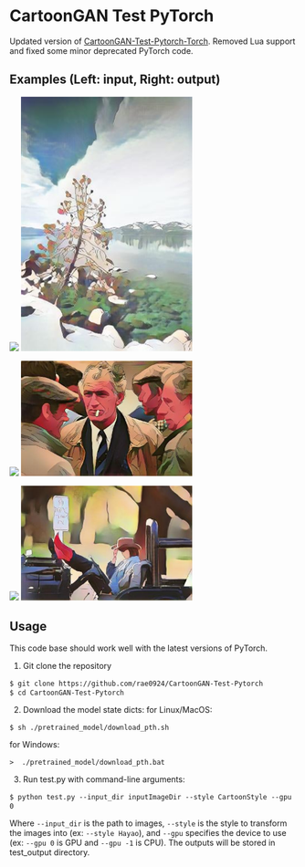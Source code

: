 # CartoonGAN Test PyTorch
Updated version of [CartoonGAN-Test-Pytorch-Torch](https://github.com/Yijunmaverick/CartoonGAN-Test-Pytorch-Torch). Removed Lua support and fixed some minor deprecated PyTorch code. 

## Examples (Left: input, Right: output)

<p>
    <img src='test_img/5--26.jpg' width=300 />
    <img src='test_output/5--26_Hosoda.jpg' width=300 />
</p>

<p>
    <img src='test_img/7--136.jpg' width=300 />
    <img src='test_output/7--136_Hayao.jpg' width=300 />
</p>

<p>
    <img src='test_img/15--324.jpg' width=300 />
    <img src='test_output/15--324_Hosoda.jpg' width=300 />
</p>

## Usage
This code base should work well with the latest versions of PyTorch.
1. Git clone the repository
```
$ git clone https://github.com/rae0924/CartoonGAN-Test-Pytorch
$ cd CartoonGAN-Test-Pytorch
```
2. Download the model state dicts:
for Linux/MacOS:
```
$ sh ./pretrained_model/download_pth.sh
```
for Windows:
```
>  ./pretrained_model/download_pth.bat
```
3. Run test.py with command-line arguments:
```
$ python test.py --input_dir inputImageDir --style CartoonStyle --gpu 0
```
Where `--input_dir` is the path to images, `--style` is the style to transform the images into (ex: `--style Hayao`), and `--gpu` specifies the device to use (ex: `--gpu 0` is GPU and `--gpu -1` is CPU). The outputs will be stored in test_output directory.
